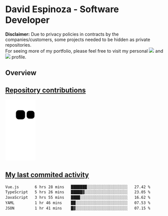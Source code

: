 # David Espinoza - Software Developer
<div id="links">
  <p>
    <strong>Disclaimer:</strong> Due to privacy policies in contracts by the companies/customers, some projects needed to be hidden as private repositories. <br />
For seeing more of my portfolio, please feel free to visit my personal <a href="https://davidespinoza.dev" target="_blank"><img src="https://img.shields.io/badge/website-000000?style=for-the-badge&logo=About.me&logoColor=white" target="_blank"></a> and <a href="https://www.linkedin.com/in/despinozap" target="_blank"><img src="https://img.shields.io/badge/LinkedIn-0077B5?style=for-the-badge&logo=linkedin&logoColor=white" target="_blank"></a> profile.
  </p>
</div>

## Overview

<div id="stats">
  <a href="https://github.com/despinozap">
  <!--
    <img height="180em" style="margin: 0em 10em;" src="https://github-readme-stats.vercel.app/api?username=despinozap&show_icons=true&include_all_commits=true&count_private=true&theme=default"/>
    <img height="180em" style="margin: 0em 10em;" src="https://github-readme-stats.vercel.app/api/top-langs/?username=despinozap&layout=compact&langs_count=7&theme=default"/>
  -->
</div>
 
## Repository contributions
<div id="snake"> 

  ![Snake animation](https://github.com/despinozap/despinozap/blob/output/github-contribution-grid-snake.svg)
</div>

## My last commited activity
<!--START_SECTION:waka-->

```txt
Vue.js       6 hrs 28 mins   ███████░░░░░░░░░░░░░░░░░░   27.42 %
TypeScript   5 hrs 26 mins   █████▓░░░░░░░░░░░░░░░░░░░   23.05 %
JavaScript   3 hrs 55 mins   ████░░░░░░░░░░░░░░░░░░░░░   16.62 %
YAML         1 hr 46 mins    ██░░░░░░░░░░░░░░░░░░░░░░░   07.53 %
JSON         1 hr 41 mins    █▓░░░░░░░░░░░░░░░░░░░░░░░   07.15 %
```

<!--END_SECTION:waka-->
